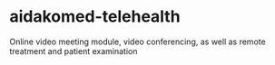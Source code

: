 # aidakomed-telehealth
Online video meeting module, video conferencing, as well as remote treatment and patient examination

